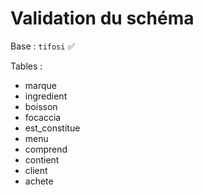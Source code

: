 # Validation du schéma

Base : `tifosi` ✅

Tables :
- marque
- ingredient
- boisson
- focaccia
- est_constitue
- menu
- comprend
- contient
- client
- achete
